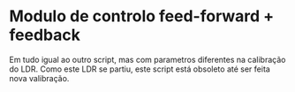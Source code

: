 # Modulo de controlo feed-forward + feedback

Em tudo igual ao outro script, mas com parametros diferentes na calibração do LDR. 
Como este LDR se partiu, este script está obsoleto até ser feita nova valibração.
